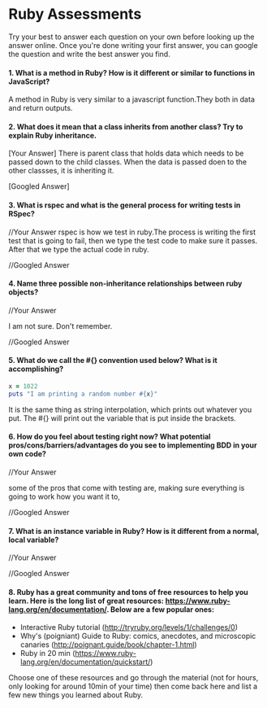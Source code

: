 # Ruby Assessments

Try your best to answer each question on your own before looking up the answer online. Once you're done writing your first answer, you can google the question and write the best answer you find.


#### 1. What is a method in Ruby? How is it different or similar to functions in JavaScript?

A method in Ruby is very similar to a javascript function.They both in data and return outputs.

#### 2. What does it mean that a class inherits from another class? Try to explain Ruby inheritance. 


[Your Answer]
There is parent class that holds data which needs to be passed down to the child classes. When the data is passed doen to the other classses, it is inheriting it.


[Googled Answer]


#### 3. What is rspec and what is the general process for writing tests in RSpec?

//Your Answer
rspec is how we test in ruby.The process is writing the first test that is going to fail, then we type the test code to make sure it passes. After that we type the actual code in ruby.

//Googled Answer


#### 4. Name three possible non-inheritance relationships between ruby objects? 

//Your Answer

I am not sure. Don't remember.

//Googled Answer


#### 5. What do we call the #{} convention used below? What is it accomplishing?

```ruby
x = 1022
puts "I am printing a random number #{x}"
```
It is the same thing as string interpolation, which prints out whatever you put. The #{} will print out the variable that is put inside the brackets.

#### 6. How do you feel about testing right now? What potential pros/cons/barriers/advantages do you see to implementing BDD in your own code?

//Your Answer

some of the pros that come with testing are, making sure everything is going to work how you want it to, 

//Googled Answer


#### 7. What is an instance variable in Ruby? How is it different from a normal, local variable?

//Your Answer

//Googled Answer

#### 8. Ruby has a great community and tons of free resources to help you learn. Here is the long list of great resources: https://www.ruby-lang.org/en/documentation/. Below are a few popular ones:
- Interactive Ruby tutorial (http://tryruby.org/levels/1/challenges/0)
- Why's (poigniant) Guide to Ruby: comics, anecdotes, and microscopic canaries (http://poignant.guide/book/chapter-1.html)
- Ruby in 20 min (https://www.ruby-lang.org/en/documentation/quickstart/)


Choose one of these resources and go through the material (not for hours, only looking for around 10min of your time) then come back here and list a few new things you learned about Ruby.
